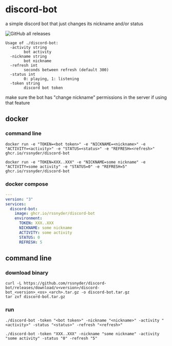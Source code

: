 # discord-bot

a simple discord bot that just changes its nickname and/or status

![GitHub all releases](https://img.shields.io/github/downloads/rssnyder/discord-bot/total?style=flat-square)

```text
Usage of ./discord-bot:
  -activity string
        bot activity
  -nickname string
        bot nickname
  -refresh int
        seconds between refresh (default 300)
  -status int
        0: playing, 1: listening
  -token string
        discord bot token
```

make sure the bot has "change nickname" permissions in the server if using that feature

## docker

### command line

```shell
docker run -e "TOKEN=<bot token>" -e "NICKNAME=<nickname>" -e "ACTIVITY=<activity>" -e "STATUS=<status>" -e "REFRESH=<refresh>" ghcr.io/rssnyder/discord-bot
```

```shell
docker run -e "TOKEN=XXX..XXX" -e "NICKNAME=some nickname" -e "ACTIVITY=some activity" -e "STATUS=0" -e "REFRESH=5" ghcr.io/rssnyder/discord-bot
```

### docker compose

```yaml
---
version: "3"
services:
  discord-bot:
    image: ghcr.io/rssnyder/discord-bot
    environment:
      TOKEN: XXX..XXX
      NICKNAME: some nickname
      ACTIVITY: some activity
      STATUS: 0
      REFRESH: 5
```

## command line

### download binary

```shell
curl -L https://github.com/rssnyder/discord-bot/releases/download/v<version>/discord-bot_<version>_<os>_<arch>.tar.gz -o discord-bot.tar.gz
tar zxf discord-bot.tar.gz
```

### run

```shell
./discord-bot -token "<bot token>" -nickname "<nickname>" -activity "<activity>" -status "<status>" -refresh "<refresh>"
```

```shell
./discord-bot -token "XXX..XXX" -nickname "some nickname" -activity "some activity" -status "0" -refresh "5"
```
